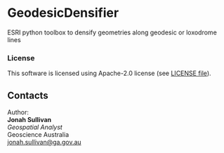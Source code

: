 # GeodesicDensifier
ESRI python toolbox to densify geometries along geodesic or loxodrome lines

### License
This software is licensed using Apache-2.0 license (see [LICENSE file](LICENSE.md)).

## Contacts
Author:  
**Jonah Sullivan**  
*Geospatial Analyst*  
Geoscience Australia  
<jonah.sullivan@ga.gov.au>
